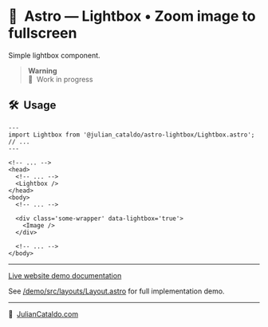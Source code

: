 # 🚀  Astro — Lightbox • Zoom image to fullscreen

Simple lightbox component.

<!-- ## 📦  Installation

```sh
pnpm i @julian_cataldo/astro-lightbox
``` -->

> **Warning**  
> 🚧  Work in progress

## 🛠  Usage

```astro
---
import Lightbox from '@julian_cataldo/astro-lightbox/Lightbox.astro';
// ...
---
```

```astro
<!-- ... -->
<head>
  <!-- ... -->
  <Lightbox />
</head>
<body>
  <!-- ... -->

  <div class='some-wrapper' data-lightbox='true'>
    <Image />
  </div>

  <!-- ... -->
</body>
```

<!-- ## 🎉  Result -->

<!-- ![](../../../docs/foo.png) -->

<!-- ## To do -->

<!-- - [ ]  -->

---

[Live website demo documentation](../demo)

See [/demo/src/layouts/Layout.astro](../../demo/src/layouts/Layout.astro)
for full implementation demo.

---

🔗  [JulianCataldo.com](https://www.juliancataldo.com/)

